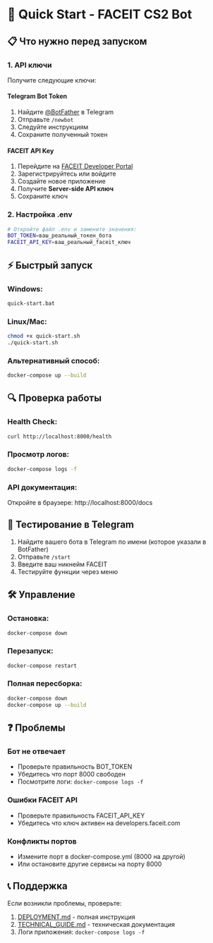 # 🚀 Quick Start - FACEIT CS2 Bot

## 📋 Что нужно перед запуском

### 1. API ключи
Получите следующие ключи:

#### Telegram Bot Token
1. Найдите [@BotFather](https://t.me/botfather) в Telegram
2. Отправьте `/newbot`
3. Следуйте инструкциям
4. Сохраните полученный токен

#### FACEIT API Key  
1. Перейдите на [FACEIT Developer Portal](https://developers.faceit.com)
2. Зарегистрируйтесь или войдите
3. Создайте новое приложение
4. Получите **Server-side API ключ**
5. Сохраните ключ

### 2. Настройка .env
```bash
# Откройте файл .env и замените значения:
BOT_TOKEN=ваш_реальный_токен_бота
FACEIT_API_KEY=ваш_реальный_faceit_ключ
```

## ⚡ Быстрый запуск

### Windows:
```cmd
quick-start.bat
```

### Linux/Mac:
```bash
chmod +x quick-start.sh
./quick-start.sh
```

### Альтернативный способ:
```bash
docker-compose up --build
```

## 🔍 Проверка работы

### Health Check:
```bash
curl http://localhost:8000/health
```

### Просмотр логов:
```bash
docker-compose logs -f
```

### API документация:
Откройте в браузере: http://localhost:8000/docs

## 📱 Тестирование в Telegram

1. Найдите вашего бота в Telegram по имени (которое указали в BotFather)
2. Отправьте `/start`
3. Введите ваш никнейм FACEIT
4. Тестируйте функции через меню

## 🛠️ Управление

### Остановка:
```bash
docker-compose down
```

### Перезапуск:
```bash
docker-compose restart
```

### Полная пересборка:
```bash
docker-compose down
docker-compose up --build
```

## ❓ Проблемы

### Бот не отвечает
- Проверьте правильность BOT_TOKEN
- Убедитесь что порт 8000 свободен
- Посмотрите логи: `docker-compose logs -f`

### Ошибки FACEIT API
- Проверьте правильность FACEIT_API_KEY
- Убедитесь что ключ активен на developers.faceit.com

### Конфликты портов
- Измените порт в docker-compose.yml (8000 на другой)
- Или остановите другие сервисы на порту 8000

## 📞 Поддержка

Если возникли проблемы, проверьте:
1. [DEPLOYMENT.md](DEPLOYMENT.md) - полная инструкция
2. [TECHNICAL_GUIDE.md](TECHNICAL_GUIDE.md) - техническая документация
3. Логи приложения: `docker-compose logs -f`